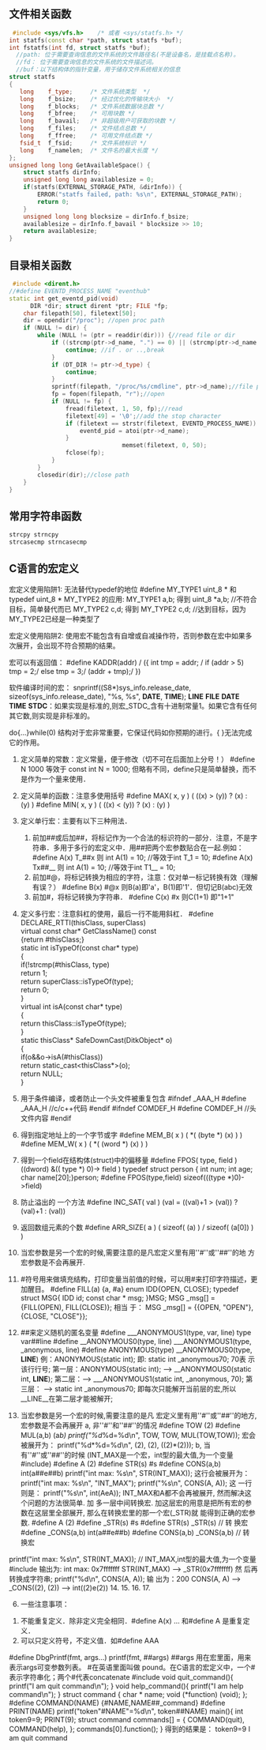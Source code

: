 
## 文件相关函数
```cpp
 #include <sys/vfs.h>    /* 或者 <sys/statfs.h> */
int statfs(const char *path, struct statfs *buf);
int fstatfs(int fd, struct statfs *buf);
  //path: 位于需要查询信息的文件系统的文件路径名(不是设备名，是挂载点名称)。
  //fd： 位于需要查询信息的文件系统的文件描述词。
  //buf：以下结构体的指针变量，用于储存文件系统相关的信息
struct statfs
{
   long    f_type;     /* 文件系统类型  */
   long    f_bsize;    /* 经过优化的传输块大小  */
   long    f_blocks;   /* 文件系统数据块总数 */
   long    f_bfree;    /* 可用块数 */
   long    f_bavail;   /* 非超级用户可获取的块数 */
   long    f_files;    /* 文件结点总数 */
   long    f_ffree;    /* 可用文件结点数 */
   fsid_t  f_fsid;     /* 文件系统标识 */
   long    f_namelen;  /* 文件名的最大长度 */
};
unsigned long long GetAvailableSpace() {
    struct statfs dirInfo;
    unsigned long long availablesize = 0;
    if(statfs(EXTERNAL_STORAGE_PATH, &dirInfo)) {
        ERROR("statfs failed, path: %s\n", EXTERNAL_STORAGE_PATH);
        return 0;
    }
    unsigned long long blocksize = dirInfo.f_bsize;
    availablesize = dirInfo.f_bavail * blocksize >> 10;
    return availablesize;
}
```
## 目录相关函数

```cpp
 #include <dirent.h>
//#define EVENTD_PROCESS_NAME "eventhub"
static int get_eventd_pid(void)
	  DIR *dir; struct dirent *ptr; FILE *fp;
    char filepath[50], filetext[50];
    dir = opendir("/proc"); //open proc path
    if (NULL != dir) {
        while (NULL != (ptr = readdir(dir))) {//read file or dir
            if ((strcmp(ptr->d_name, ".") == 0) || (strcmp(ptr->d_name, "..") == 0)) {
            	continue; //if . or ..,break
            }
            if (DT_DIR != ptr->d_type) {
            	continue;
            }
            sprintf(filepath, "/proc/%s/cmdline", ptr->d_name);//file path
            fp = fopen(filepath, "r");//open
            if (NULL != fp) {
                fread(filetext, 1, 50, fp);//read
                filetext[49] = '\0';//add the stop character
                if (filetext == strstr(filetext, EVENTD_PROCESS_NAME)) {
                	eventd_pid = atoi(ptr->d_name);
                }
								memset(filetext, 0, 50);
                fclose(fp);
            }
        }
        closedir(dir);//close path
    }
}

```
## 常用字符串函数
```cpp
strcpy strncpy
strcasecmp strncasecmp

```


## C语言的宏定义
宏定义使用陷阱1: 无法替代typedef的地位
 #define MY_TYPE1 uint_8 * 和 typedef uint_8 * MY_TYPE2 的应用:
MY_TYPE1 a,b;    得到 uint_8 *a,b;    //不符合目标，简单替代而已
MY_TYPE2 c,d;    得到 MY_TYPE2 c,d;  //达到目标，因为MY_TYPE2已经是一种类型了

宏定义使用陷阱2: 使用宏不能包含有自增或自减操作符，否则参数在宏中如果多次展开，会出现不符合预期的结果。

宏可以有返回值：
     #define KADDR(addr) /
     ({ int tmp = addr; /
        if (addr > 5) tmp = 2;/
        else tmp = 3;/
        (addr + tmp);/
     })

软件编译时间的宏： snprintf((S8*)sys_info.release_date, sizeof(sys_info.release_date), "%s, %s", __DATE__, __TIME__);
     __LINE__       __FILE__      __DATE__      __TIME__
     __STDC__：如果实现是标准的,则宏_STDC_含有十进制常量1。如果它含有任何其它数,则实现是非标准的。

do{...}while(0) 结构对于宏非常重要，它保证代码如你预期的进行。{ }无法完成它的作用。

1. 定义简单的常数：定义常量，便于修改（切不可在后面加上分号！）
 #define N 1000  等效于 const int N = 1000; 但略有不同，define只是简单替换，而不是作为一个量来使用．
2. 定义简单的函数：注意多使用括号
 #define  MAX( x, y ) ( ((x) > (y)) ? (x) : (y) )      #define  MIN( x, y ) ( ((x) < (y)) ? (x) : (y) )
3. 定义单行宏：主要有以下三种用法．
   1) 前加##或后加##，将标记作为一个合法的标识符的一部分．注意，不是字符串．多用于多行的宏定义中．用##把两个宏参数贴合在一起.例如：
     #define A(x)  T_##x                    则 int A(1) = 10; //等效于int T_1 = 10;
     #define A(x)  Tx##__               则 int A(1) = 10; //等效于int T1__ = 10;
   2) 前加#@，将标记转换为相应的字符，注意：仅对单一标记转换有效（理解有误？）
     #define B(x) #@x          则B(a)即'a'，B(1)即'1'．但切记B(abc)无效
   3) 前加#，将标记转换为字符串．
     #define C(x) #x      则C(1+1) 即"1+1"

4. 定义多行宏：注意斜杠的使用，最后一行不能用斜杠．
 #define DECLARE_RTTI(thisClass, superClass)\
  virtual const char* GetClassName() const\
  {return #thisClass;}\
  static int isTypeOf(const char* type)\
  {\
   if(!strcmp(#thisClass, type)\
    return 1;\
   return superClass::isTypeOf(type);\
   return 0;\
  }\
  virtual int isA(const char* type)\
  {\
   return thisClass::isTypeOf(type);\
  }\
  static thisClass* SafeDownCast(DitkObject* o)\
  {\
   if(o&&o->isA(#thisClass))\
    return static_cast<thisClass*>(o);\
   return NULL;\
  }

5. 用于条件编译，或者防止一个头文件被重复包含
 #ifndef _AAA_H      #define _AAA_H      //c/c++代码      #endif
 #ifndef COMDEF_H #define COMDEF_H  //头文件内容      #endif
6. 得到指定地址上的一个字节或字
 #define  MEM_B( x )  ( *( (byte *) (x) ) )           #define  MEM_W( x )  ( *( (word *) (x) ) )
7. 得到一个field在结构体(struct)中的偏移量 #define FPOS( type, field ) ((dword) &(( type *) 0)-> field )
     typedef struct person {    int num;    int age;    char name[20];}person;
     #define FPOS(type,field) sizeof(((type *)0)->field)
8. 防止溢出的 一个方法
     #define  INC_SAT( val )  (val = ((val)+1 > (val)) ? (val)+1 : (val))
9. 返回数组元素的个数     #define  ARR_SIZE( a )  ( sizeof( (a) ) / sizeof( (a[0]) ) )
10. 当宏参数是另一个宏的时候,需要注意的是凡宏定义里有用''#''或''##''的地 方宏参数是不会再展开.
11. #符号用来做填充结构，打印变量当前值的时候，可以用#来打印字符描述，更加醒目。
     #define  FILL(a)   {a, #a}
     enum IDD{OPEN, CLOSE};      typedef struct MSG{   IDD id;   const char * msg; }MSG;
     MSG _msg[] = {FILL(OPEN), FILL(CLOSE)}; 相当 于： MSG _msg[] = {{OPEN, "OPEN"}, {CLOSE, "CLOSE"}};
12.  ##来定义随机的匿名变量
     #define  ___ANONYMOUS1(type, var, line)  type  var##line
     #define  __ANONYMOUS0(type, line)  ___ANONYMOUS1(type, _anonymous, line)
     #define  ANONYMOUS(type)  __ANONYMOUS0(type, __LINE__)
     例：ANONYMOUS(static int);  即: static int _anonymous70;  70表 示该行行号;
     第一层：ANONYMOUS(static int);  -->  __ANONYMOUS0(static int, __LINE__);
     第二层：-->  ___ANONYMOUS1(static int, _anonymous, 70);      第三层： -->  static int  _anonymous70;
     即每次只能解开当前层的宏,所以__LINE__在第二层才能被解开;
13.  当宏参数是另一个宏的时候,需要注意的是凡 宏定义里有用''#''或''##''的地方,宏参数是不会再展开
     a, 非''#''和''##''的情况
 #define TOW      (2)          #define MUL(a,b) (a*b)
printf("%d*%d=%d\n", TOW, TOW, MUL(TOW,TOW));  宏会被展开为：  printf("%d*%d=%d\n", (2), (2), ((2)*(2)));
     b, 当有''#''或''##''的时候 (INT_MAX是一个宏，int型的最大值,为一个变量 #include<climits>)
 #define A          (2)     #define STR(s)     #s     #define CONS(a,b)  int(a##e##b)
printf("int max: %s\n",  STR(INT_MAX));       这行会被展开为：     printf("int max: %s\n", "INT_MAX");
printf("%s\n", CONS(A, A));       这 一行则是：     printf("%s\n", int(AeA));
INT_MAX和A都不会再被展开, 然而解决这个问题的方法很简单. 加 多一层中间转换宏.
加这层宏的用意是把所有宏的参数在这层里全部展开, 那么在转换宏里的那一个宏(_STR)就 能得到正确的宏参数.
 #define A           (2)
 #define _STR(s)     #s
 #define STR(s)      _STR(s)          // 转 换宏
 #define _CONS(a,b)  int(a##e##b)
 #define CONS(a,b)   _CONS(a,b)       // 转 换宏

printf("int max: %s\n", STR(INT_MAX));          // INT_MAX,int型的最大值,为一个变量 #include<climits>
输出为: int max: 0x7fffffff
STR(INT_MAX) -->  _STR(0x7fffffff) 然 后再转换成字符串;
printf("%d\n", CONS(A, A));     输 出为：200
CONS(A, A)  -->  _CONS((2), (2))  --> int((2)e(2))
14.
15.
16.
17.

6. 一些注意事项：
  1) 不能重复定义．除非定义完全相同．#define A(x) … 和#define A 是重复定义．
  2) 可以只定义符号，不定义值．如#define AAA

 #define DbgPrintf(fmt, args...)  printf(fmt, ##args)       ##args 用在宏里面，用来表示args可变参数列表。
 #在英语里面叫做 pound。在C语言的宏定义中，一个#表示字符串化；两个#代表concatenate
 #include <iostream>
void quit_command(){
    printf("I am quit command\n");
}
void help_command(){
    printf("I am help command\n");
}
struct command
{
    char * name;
    void (*function) (void);
};
 #define COMMAND(NAME) {#NAME,NAME##_command}
 #define PRINT(NAME) printf("token"#NAME"=%d\n", token##NAME)
main(){
    int token9=9;
    PRINT(9);
    struct command commands[] = {
        COMMAND(quit),
        COMMAND(help),
    };
    commands[0].function();
}
得到的结果是： token9=9               I am quit command
